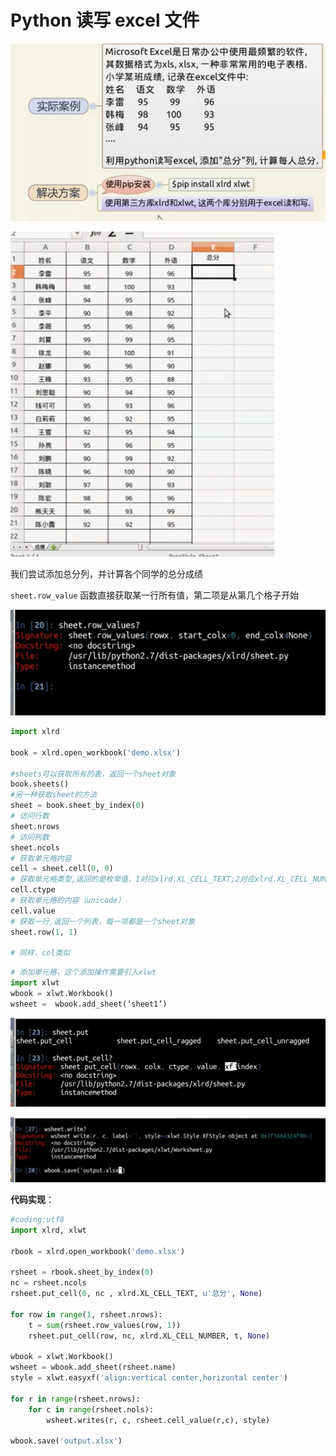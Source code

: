 # Python 读写 excel 文件

![image](assets/20170510185101899)

![image](assets/20170510185103615)

我们尝试添加总分列，并计算各个同学的总分成绩

`sheet.row_value` 函数直接获取某一行所有值，第二项是从第几个格子开始

![image](assets/20170510185105149)

```python
import xlrd

book = xlrd.open_workbook('demo.xlsx')

#sheets可以获取所有的表，返回一个sheet对象
book.sheets()
#另一种获取sheet的方法
sheet = book.sheet_by_index(0)
# 访问行数
sheet.nrows
# 访问列数
sheet.ncols
# 获取单元格内容
cell = sheet.cell(0, 0)
# 获取单元格类型,返回的是枚举值，1对应xlrd.XL_CELL_TEXT;2对应xlrd.XL_CELL_NUMBER
cell.ctype
# 获取单元格的内容（unicode）
cell.value
# 获取一行,返回一个列表，每一项都是一个sheet对象
sheet.row(1, 1)

# 同样，col类似
```

 

```python
# 添加单元格，这个添加操作需要引入xlwt
import xlwt
wbook = xlwt.Workbook()
wsheet =  wbook.add_sheet(‘sheet1’)
```

![image](assets/20170510185105693)

![image](assets/20170510185106665)



**代码实现**：

```python
#coding:utf8
import xlrd, xlwt

rbook = xlrd.open_workbook('demo.xlsx')

rsheet = rbook.sheet_by_index(0)
nc = rsheet.ncols
rsheet.put_cell(0, nc , xlrd.XL_CELL_TEXT, u'总分', None)

for row in range(1, rsheet.nrows):
    t = sum(rsheet.row_values(row, 1))
    rsheet.put_cell(row, nc, xlrd.XL_CELL_NUMBER, t, None)

wbook = xlwt.Workbook()
wsheet = wbook.add_sheet(rsheet.name)
style = xlwt.easyxf('align:vertical center,horizontal center')

for r in range(rsheet.nrows):
    for c in range(rsheet.nols):
        wsheet.writes(r, c, rsheet.cell_value(r,c), style)
        
wbook.save('output.xlsx')
```